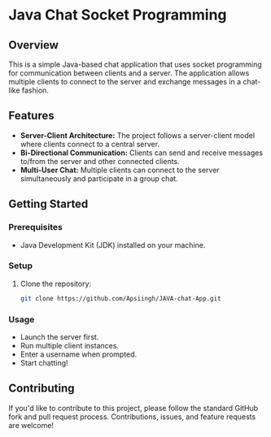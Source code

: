 # Java Chat Socket Programming

## Overview
This is a simple Java-based chat application that uses socket programming for communication between clients and a server. The application allows multiple clients to connect to the server and exchange messages in a chat-like fashion.

## Features
- **Server-Client Architecture:** The project follows a server-client model where clients connect to a central server.
- **Bi-Directional Communication:** Clients can send and receive messages to/from the server and other connected clients.
- **Multi-User Chat:** Multiple clients can connect to the server simultaneously and participate in a group chat.

## Getting Started
### Prerequisites
- Java Development Kit (JDK) installed on your machine.

### Setup
1. Clone the repository:
   ```bash
   git clone https://github.com/Apsiingh/JAVA-chat-App.git


### Usage
- Launch the server first.
- Run multiple client instances.
- Enter a username when prompted.
- Start chatting!

## Contributing
If you'd like to contribute to this project, please follow the standard GitHub fork and pull request process. Contributions, issues, and feature requests are welcome!
